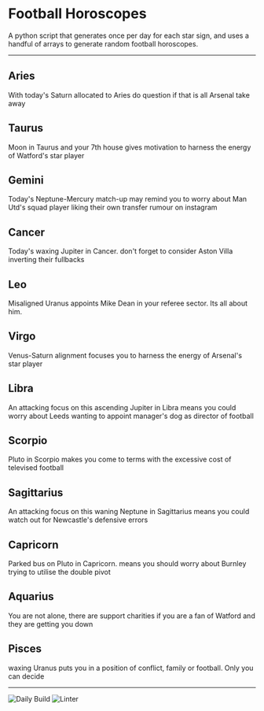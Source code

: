 # Football Horoscopes

A python script that generates once per day for each star sign, and uses a handful of arrays to generate random football horoscopes.

---

<!-- horoscopes_item starts -->
<h2>Aries</h2><p>With today's Saturn allocated to Aries do question if that is all Arsenal take away</p><h2>Taurus</h2><p>Moon in Taurus and your 7th house gives motivation to harness the energy of Watford's star player</p><h2>Gemini</h2><p>Today's Neptune-Mercury match-up may remind you to worry about Man Utd's squad player liking their own transfer rumour on instagram</p><h2>Cancer</h2><p>Today's waxing Jupiter in Cancer. don't forget to consider Aston Villa inverting their fullbacks</p><h2>Leo</h2><p>Misaligned Uranus appoints Mike Dean in your referee sector. Its all about him.</p><h2>Virgo</h2><p>Venus-Saturn alignment focuses you to harness the energy of Arsenal's star player</p><h2>Libra</h2><p>An attacking focus on this ascending Jupiter in Libra means you could worry about Leeds wanting to appoint manager's dog as director of football</p><h2>Scorpio</h2><p>Pluto in Scorpio makes you come to terms with the excessive cost of televised football</p><h2>Sagittarius</h2><p>An attacking focus on this waning Neptune in Sagittarius means you could watch out for Newcastle's defensive errors</p><h2>Capricorn</h2><p>Parked bus on Pluto in Capricorn. means you should worry about Burnley trying to utilise the double pivot</p><h2>Aquarius</h2><p>You are not alone, there are support charities if you are a fan of Watford and they are getting you down</p><h2>Pisces</h2><p>waxing Uranus puts you in a position of conflict, family or football. Only you can decide</p>
<!-- horoscopes_item ends -->

---

![Daily Build](https://github.com/MatBenfield/horofootball.thechels.uk/workflows/Daily%20Build/badge.svg) ![Linter](https://github.com/MatBenfield/horofootball.thechels.uk/workflows/Linter/badge.svg)
